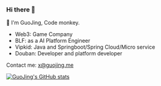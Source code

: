 ### Hi there 👋

🔭 I'm GuoJing, Code monkey.

- Web3: Game Company
- BLF: as a AI Platform Engineer
- Vipkid: Java and Springboot/Spring Cloud/Micro service
- Douban: Developer and platform developer

Contact me: x@guojing.me

[![GuoJing's GitHub stats](https://github-readme-stats.vercel.app/api?username=GuoJing&show_icons=true&theme=radical)](https://github.com/anuraghazra/github-readme-stats)
